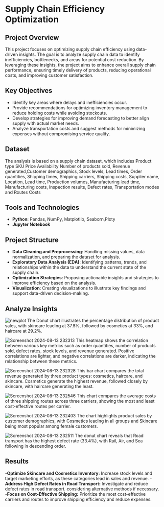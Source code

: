 # Supply Chain Efficiency Optimization

## Project Overview

This project focuses on optimizing supply chain efficiency using data-driven insights. The goal is to analyze supply chain data to identify inefficiencies, bottlenecks, and areas for potential cost reduction. By leveraging these insights, the project aims to enhance overall supply chain performance, ensuring timely delivery of products, reducing operational costs, and improving customer satisfaction.

## Key Objectives

- Identify key areas where delays and inefficiencies occur.
- Provide recommendations for optimizing inventory management to reduce holding costs while avoiding stockouts.
- Develop strategies for improving demand forecasting to better align supply with actual market needs.
- Analyze transportation costs and suggest methods for minimizing expenses without compromising service quality.

## Dataset

The analysis is based on a supply chain dataset, which includes Product type	SKU	Price	Availability	Number of products sold,	Revenue generated,Customer demographics,	Stock levels,	Lead times,	Order quantities,	Shipping times,	Shipping carriers,	Shipping costs,	Supplier name,	Location,	Lead time,	Production volumes,	Manufacturing lead time,	Manufacturing costs,	Inspection results,	Defect rates,	Transportation modes and 	Routes	Costs


## Tools and Technologies

- **Python**: Pandas, NumPy, Matplotlib, Seaborn,Ploty
- **Jupyter Notebook**
  
## Project Structure

- **Data Cleaning and Preprocessing**: Handling missing values, data normalization, and preparing the dataset for analysis.
- **Exploratory Data Analysis (EDA)**: Identifying patterns, trends, and relationships within the data to understand the current state of the supply chain.
- **Optimization Strategies**: Proposing actionable insights and strategies to improve efficiency based on the analysis.
- **Visualization**: Creating visualizations to illustrate key findings and support data-driven decision-making.

## Analyze Insights

![newplot](https://github.com/user-attachments/assets/8293e319-a482-4dc9-b114-714846d6ff81)
The Donut chart illustrates the percentage distribution of product sales, with skincare leading at 37.8%, followed by cosmetics at 33%, and haircare at 29.2%.


![Screenshot 2024-08-13 232313](https://github.com/user-attachments/assets/4d262f7f-5ac6-46ee-9dfa-2a60e68a740a)
This heatmap shows the correlation between various key metrics such as order quantities, number of products sold, defect rates, stock levels, and revenue generated. Positive correlations are lighter, and negative correlations are darker, indicating the relationship between these metrics.


![Screenshot 2024-08-13 232328](https://github.com/user-attachments/assets/6c3fc643-3bfb-45fb-bb00-521b007bfe45)
This bar chart compares the total revenue generated by three product types: cosmetics, haircare, and skincare. Cosmetics generate the highest revenue, followed closely by skincare, with haircare generating the least.


![Screenshot 2024-08-13 232546](https://github.com/user-attachments/assets/08e69ec3-7885-4dfd-9d00-e76f3962d7e4)
This chart compares the average costs of three shipping routes across three carriers, showing the most and least cost-effective routes per carrier.


![Screenshot 2024-08-13 232403](https://github.com/user-attachments/assets/d1ebf5ad-2c22-488b-b313-92fb10e34975)
The chart highlights product sales by customer demographics, with Cosmetics leading in all groups and Skincare being most popular among female customers.


 ![Screenshot 2024-08-13 232511](https://github.com/user-attachments/assets/38fcc930-e3ee-4fa9-9bed-843a7241d2f1)
The donut chart reveals that Road transport has the highest defect rate (33.4%), with Rail, Air, and Sea following in descending order.


## Results

-**Optimize Skincare and Cosmetics Inventory:** Increase stock levels and target marketing efforts, as these categories lead in sales and revenue.
-**Address High Defect Rates in Road Transport:** Investigate and reduce defect rates in road transport, considering alternative methods if necessary.
-**Focus on Cost-Effective Shipping:** Prioritize the most cost-effective carriers and routes to improve shipping efficiency and reduce expenses.


